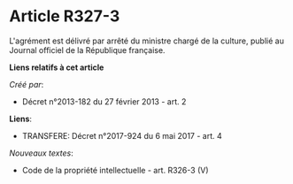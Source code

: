 # Article R327-3

L'agrément est délivré par arrêté du ministre chargé de la culture, publié au Journal officiel de la République française.

**Liens relatifs à cet article**

_Créé par_:

  - Décret n°2013-182 du 27 février 2013 - art. 2

**Liens**:

  - TRANSFERE: Décret n°2017-924 du 6 mai 2017 - art. 4

_Nouveaux textes_:

  - Code de la propriété intellectuelle - art. R326-3 (V)
